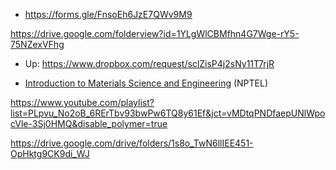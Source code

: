 * https://forms.gle/FnsoEh6JzE7QWv9M9

https://drive.google.com/folderview?id=1YLgWlCBMfhn4G7Wge-rY5-75NZexVFhg

* Up: https://www.dropbox.com/request/sclZisP4j2sNy11T7rjR

* [Introduction to Materials Science and Engineering](http://nptel.ac.in/courses/113106032/) (NPTEL)


https://www.youtube.com/playlist?list=PLpvu_No2oB_6RErTbv93bwPw6TQ8y61Ef&jct=vMDtqPNDfaepUNlWpocVle-3Sj0HMQ&disable_polymer=true

https://drive.google.com/drive/folders/1s8o_TwN6llIEE451-OpHktg9CK9di_WJ
